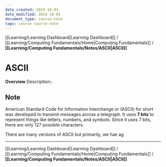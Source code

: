 ```yaml
---
date_created: 2024-10-03
date_modified: 2024-10-03
document_type: course-note
tags: course course-note
---
```

[[Learning/Learning Dashboard|Learning Dashboard]] / [[Learning/Computing Fundamentals/Home|Computing Fundamentals]] / **[[Learning/Computing Fundamentals/Notes/ASCII|ASCII]]**
# ASCII
**Overview**
Description:: 

## Note

American Standard Code for Information Interchange or (ASCII) for short was developed to transmit messages across a telegraph. It uses **7 bits** to represent things like letters, numbers, and symbols. Since it uses 7 bits, there are only 127 possible characters.

There are many versions of ASCII but primarily, we hae ag

---
[[Learning/Learning Dashboard|Learning Dashboard]] / [[Learning/Computing Fundamentals/Home|Computing Fundamentals]] / **[[Learning/Computing Fundamentals/Notes/ASCII|ASCII]]**